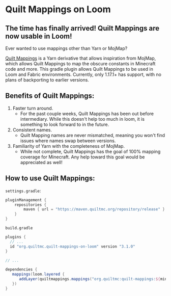 # Quilt Mappings on Loom

## **The time has finally arrived! Quilt Mappings are now usable in Loom!**

Ever wanted to use mappings other than Yarn or MojMap? 

[Quilt Mappings](https://github.com/QuiltMC/quilt-mappings) is a Yarn derivative that allows inspiration from MojMap, which allows Quilt Mappings to map the obscure constants in Minecraft code and more. 
This gradle plugin allows Quilt Mappings to be used in Loom and Fabric environments. 
Currently, only 1.17.1+ has support, with no plans of backporting to earlier versions.

## **Benefits of Quilt Mappings:**
1. Faster turn around. 
   - For the past couple weeks, Quilt Mappings has been out before intermediary. While this doesn't help too much in loom, it is something to look forward to in the future.
2. Consistent names. 
   - Quilt Mapping names are never mismatched, meaning you won't find issues where names swap between versions.
3. Familiarity of Yarn with the completeness of MojMap. 
   - While not complete, Quilt Mappings has the goal of 100% mapping coverage for Minecraft. Any help toward this goal would be appreciated as well!

## **How to use Quilt Mappings:**

`settings.gradle`:
```groovy
pluginManagement {
    repositories {
        maven { url = "https://maven.quiltmc.org/repository/release" }
    }
}
``` 
`build.gradle`
```groovy
plugins {
  // ...
  id "org.quiltmc.quilt-mappings-on-loom" version "3.1.0"
}

// ...

dependencies {
   mappings(loom.layered {
      addLayer(quiltmappings.mappings("org.quiltmc:quilt-mappings:${minecraft_version}+build.${project.quilt_mappings}:v2"))
   })
}
```
